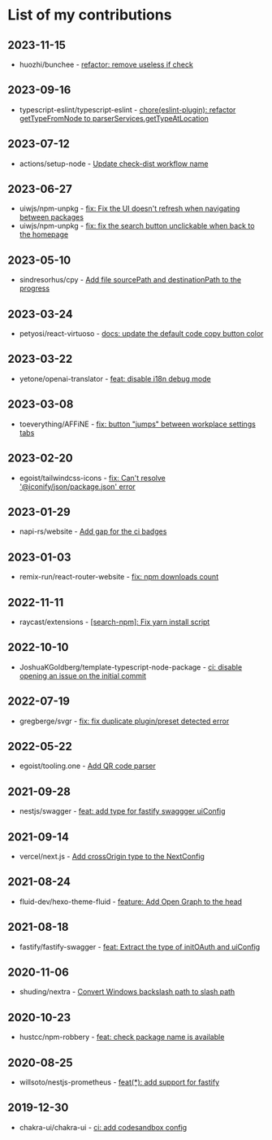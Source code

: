 # List of my contributions
## 2023-11-15
- huozhi/bunchee - [refactor: remove useless if check](https://github.com/huozhi/bunchee/pull/283)
## 2023-09-16
- typescript-eslint/typescript-eslint - [chore(eslint-plugin): refactor getTypeFromNode to parserServices.getTypeAtLocation](https://github.com/typescript-eslint/typescript-eslint/pull/7657)
## 2023-07-12
- actions/setup-node - [Update check-dist workflow name](https://github.com/actions/setup-node/pull/710)
## 2023-06-27
- uiwjs/npm-unpkg - [fix: Fix the UI doesn't refresh when navigating between packages](https://github.com/uiwjs/npm-unpkg/pull/148)
- uiwjs/npm-unpkg - [fix: fix the search button unclickable when back to the homepage](https://github.com/uiwjs/npm-unpkg/pull/149)
## 2023-05-10
- sindresorhus/cpy - [Add file sourcePath and destinationPath to the progress](https://github.com/sindresorhus/cpy/pull/112)
## 2023-03-24
- petyosi/react-virtuoso - [docs: update the default code copy button color](https://github.com/petyosi/react-virtuoso/pull/867)
## 2023-03-22
- yetone/openai-translator - [feat: disable i18n debug mode](https://github.com/yetone/openai-translator/pull/425)
## 2023-03-08
- toeverything/AFFiNE - [fix: button "jumps" between workplace settings tabs](https://github.com/toeverything/AFFiNE/pull/1399)
## 2023-02-20
- egoist/tailwindcss-icons - [fix: Can't resolve '@iconify/json/package.json' error](https://github.com/egoist/tailwindcss-icons/pull/10)
## 2023-01-29
- napi-rs/website - [Add gap for the ci badges](https://github.com/napi-rs/website/pull/49)
## 2023-01-03
- remix-run/react-router-website - [fix: npm downloads count](https://github.com/remix-run/react-router-website/pull/25)
## 2022-11-11
- raycast/extensions - [[search-npm]: Fix yarn install script](https://github.com/raycast/extensions/pull/3476)
## 2022-10-10
- JoshuaKGoldberg/template-typescript-node-package - [ci: disable opening an issue on the initial commit](https://github.com/JoshuaKGoldberg/template-typescript-node-package/pull/54)
## 2022-07-19
- gregberge/svgr - [fix: fix duplicate plugin/preset detected error](https://github.com/gregberge/svgr/pull/747)
## 2022-05-22
- egoist/tooling.one - [Add QR code parser](https://github.com/egoist/tooling.one/pull/30)
## 2021-09-28
- nestjs/swagger - [feat: add type for fastify swaggger uiConfig](https://github.com/nestjs/swagger/pull/1508)
## 2021-09-14
- vercel/next.js - [Add crossOrigin type to the NextConfig](https://github.com/vercel/next.js/pull/29033)
## 2021-08-24
- fluid-dev/hexo-theme-fluid - [feature: Add Open Graph to the head](https://github.com/fluid-dev/hexo-theme-fluid/pull/550)
## 2021-08-18
- fastify/fastify-swagger - [feat: Extract the type of initOAuth and uiConfig](https://github.com/fastify/fastify-swagger/pull/456)
## 2020-11-06
- shuding/nextra - [Convert Windows backslash path to slash path](https://github.com/shuding/nextra/pull/11)
## 2020-10-23
- hustcc/npm-robbery - [feat: check package name is available](https://github.com/hustcc/npm-robbery/pull/3)
## 2020-08-25
- willsoto/nestjs-prometheus - [feat(*): add support for fastify](https://github.com/willsoto/nestjs-prometheus/pull/469)
## 2019-12-30
- chakra-ui/chakra-ui - [ci: add codesandbox config](https://github.com/chakra-ui/chakra-ui/pull/318)
